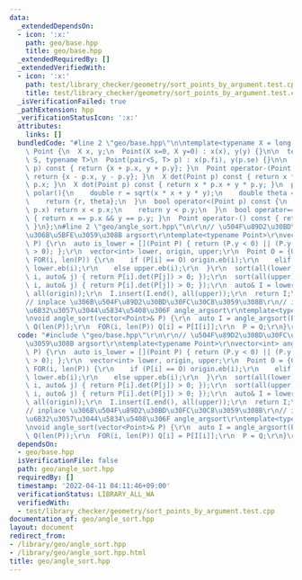 ```yaml
---
data:
  _extendedDependsOn:
  - icon: ':x:'
    path: geo/base.hpp
    title: geo/base.hpp
  _extendedRequiredBy: []
  _extendedVerifiedWith:
  - icon: ':x:'
    path: test/library_checker/geometry/sort_points_by_argument.test.cpp
    title: test/library_checker/geometry/sort_points_by_argument.test.cpp
  _isVerificationFailed: true
  _pathExtension: hpp
  _verificationStatusIcon: ':x:'
  attributes:
    links: []
  bundledCode: "#line 2 \"geo/base.hpp\"\n\ntemplate<typename X = long long>\nstruct\
    \ Point {\n  X x, y;\n  Point(X x=0, X y=0) : x(x), y(y) {}\n\n  template <typename\
    \ S, typename T>\n  Point(pair<S, T> p) : x(p.fi), y(p.se) {}\n\n  Point operator+(Point\
    \ p) const { return {x + p.x, y + p.y}; }\n  Point operator-(Point p) const {\
    \ return {x - p.x, y - p.y}; }\n  X det(Point p) const { return x * p.y - y *\
    \ p.x; }\n  X dot(Point p) const { return x * p.x + y * p.y; }\n  pair<double,double>\
    \ polar(){\n    double r = sqrt(x * x + y * y);\n    double theta = atan2(y, x);\n\
    \    return {r, theta};\n  }\n  bool operator<(Point p) const {\n    if (x !=\
    \ p.x) return x < p.x;\n    return y < p.y;\n  }\n  bool operator==(Point p) const\
    \ { return x == p.x && y == p.y; }\n  Point operator-() const { return {-x, -y};\
    \ }\n};\n#line 2 \"geo/angle_sort.hpp\"\n\r\n// \u504F\u89D2\u30BD\u30FC\u30C8\
    \u306B\u5BFE\u3059\u308B argsort\r\ntemplate<typename Point>\r\nvector<int> angle_argsort(vector<Point>&\
    \ P) {\r\n  auto is_lower = [](Point P) { return (P.y < 0) || (P.y == 0 && P.x\
    \ > 0); };\r\n  vector<int> lower, origin, upper;\r\n  Point O = {0, 0};\r\n \
    \ FOR(i, len(P)) {\r\n    if (P[i] == O) origin.eb(i);\r\n    elif (is_lower(P[i]))\
    \ lower.eb(i);\r\n    else upper.eb(i);\r\n  }\r\n  sort(all(lower), [&](auto&\
    \ i, auto& j) { return P[i].det(P[j]) > 0; });\r\n  sort(all(upper), [&](auto&\
    \ i, auto& j) { return P[i].det(P[j]) > 0; });\r\n  auto& I = lower;\r\n  I.insert(I.end(),\
    \ all(origin));\r\n  I.insert(I.end(), all(upper));\r\n  return I;\r\n}\r\n\r\n\
    // inplace \u306B\u504F\u89D2\u30BD\u30FC\u30C8\u3059\u308B\r\n// index \u304C\
    \u6B32\u3057\u3044\u5834\u5408\u306F angle_argsort\r\ntemplate<typename Point>\r\
    \nvoid angle_sort(vector<Point>& P) {\r\n  auto I = angle_argsort(P);\r\n  vc<Point>\
    \ Q(len(P));\r\n  FOR(i, len(P)) Q[i] = P[I[i]];\r\n  P = Q;\r\n}\r\n"
  code: "#include \"geo/base.hpp\"\r\n\r\n// \u504F\u89D2\u30BD\u30FC\u30C8\u306B\u5BFE\
    \u3059\u308B argsort\r\ntemplate<typename Point>\r\nvector<int> angle_argsort(vector<Point>&\
    \ P) {\r\n  auto is_lower = [](Point P) { return (P.y < 0) || (P.y == 0 && P.x\
    \ > 0); };\r\n  vector<int> lower, origin, upper;\r\n  Point O = {0, 0};\r\n \
    \ FOR(i, len(P)) {\r\n    if (P[i] == O) origin.eb(i);\r\n    elif (is_lower(P[i]))\
    \ lower.eb(i);\r\n    else upper.eb(i);\r\n  }\r\n  sort(all(lower), [&](auto&\
    \ i, auto& j) { return P[i].det(P[j]) > 0; });\r\n  sort(all(upper), [&](auto&\
    \ i, auto& j) { return P[i].det(P[j]) > 0; });\r\n  auto& I = lower;\r\n  I.insert(I.end(),\
    \ all(origin));\r\n  I.insert(I.end(), all(upper));\r\n  return I;\r\n}\r\n\r\n\
    // inplace \u306B\u504F\u89D2\u30BD\u30FC\u30C8\u3059\u308B\r\n// index \u304C\
    \u6B32\u3057\u3044\u5834\u5408\u306F angle_argsort\r\ntemplate<typename Point>\r\
    \nvoid angle_sort(vector<Point>& P) {\r\n  auto I = angle_argsort(P);\r\n  vc<Point>\
    \ Q(len(P));\r\n  FOR(i, len(P)) Q[i] = P[I[i]];\r\n  P = Q;\r\n}\r\n"
  dependsOn:
  - geo/base.hpp
  isVerificationFile: false
  path: geo/angle_sort.hpp
  requiredBy: []
  timestamp: '2022-04-11 04:11:46+09:00'
  verificationStatus: LIBRARY_ALL_WA
  verifiedWith:
  - test/library_checker/geometry/sort_points_by_argument.test.cpp
documentation_of: geo/angle_sort.hpp
layout: document
redirect_from:
- /library/geo/angle_sort.hpp
- /library/geo/angle_sort.hpp.html
title: geo/angle_sort.hpp
---
```


